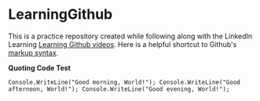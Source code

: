 # LearningGithub
This is a practice repository created while following along with the LinkedIn Learning [Learning Github videos](https://www.linkedin.com/learning/learning-github-18719601).
Here is a helpful shortcut to Github's [markup syntax](https://docs.github.com/en/get-started/writing-on-github/getting-started-with-writing-and-formatting-on-github/basic-writing-and-formatting-syntax).

**Quoting Code Test**

`
Console.WriteLine("Good morning, World!");
Console.WriteLine("Good afternoon, World!");
Console.WriteLine("Good evening, World!");
`